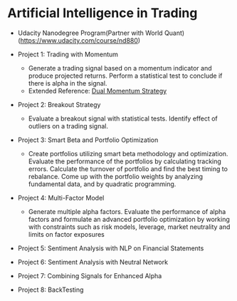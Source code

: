 # Artificial Intelligence in Trading
  - Udacity Nanodegree Program(Partner with World Quant) (https://www.udacity.com/course/nd880)
  - Project 1: Trading with Momentum
     - Generate a trading signal based on a momentum indicator and produce projected returns. Perform a statistical test to conclude if there is alpha in the signal.
     - Extended Reference: [Dual Momentum Strategy](https://seekingalpha.com/article/4233923-dual-momentum-january-update)
     
  - Project 2: Breakout Strategy
     - Evaluate a breakout signal with statistical tests. Identify effect of outliers on a trading signal.
     
  - Project 3: Smart Beta and Portfolio Optimization
     - Create portfolios utilizing smart beta methodology and optimization. Evaluate the performance of the portfolios by calculating tracking errors. Calculate the turnover of portfolio and find the best timing to rebalance. Come up with the portfolio weights by analyzing fundamental data, and by quadratic programming.

  - Project 4: Multi-Factor Model
     - Generate multiple alpha factors. Evaluate the performance of alpha factors and formulate an advanced portfolio optimization by working with constraints such as risk models, leverage, market neutrality and limits on factor exposures
     
  - Project 5: Sentiment Analysis with NLP on Financial Statements
  - Project 6: Sentiment Analysis with Neutral Network
  - Project 7: Combining Signals for Enhanced Alpha
  - Project 8: BackTesting
